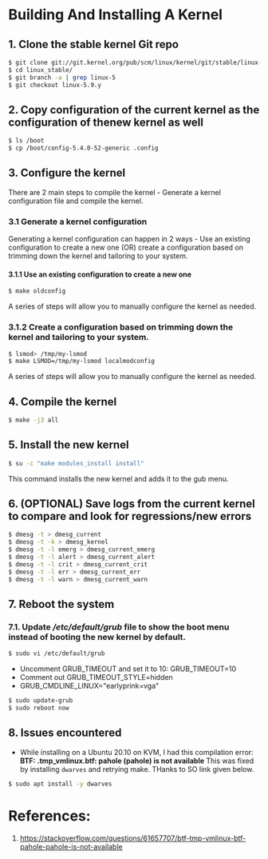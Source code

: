 # Building And Installing A Kernel

## 1. Clone the stable kernel Git repo
```bash
$ git clone git://git.kernel.org/pub/scm/linux/kernel/git/stable/linux-stable.git linux_stable
$ cd linux_stable/
$ git branch -a | grep linux-5
$ git checkout linux-5.9.y
```

## 2. Copy configuration of the current kernel as the configuration of thenew kernel as well
```bash
$ ls /boot
$ cp /boot/config-5.4.0-52-generic .config
```

## 3. Configure the kernel
There are 2 main steps to compile the kernel - Generate a kernel configuration file and compile the kernel.
### 3.1 Generate a kernel configuration
Generating a kernel configuration can happen in 2 ways - Use an existing configuration to create a new one (OR) create a configuration based on trimming down the kernel and tailoring to your system.
#### 3.1.1 Use an existing configuration to create a new one
```bash
$ make oldconfig
```
A series of steps will allow you to manually configure the kernel as needed.

### 3.1.2 Create a configuration based on trimming down the kernel and tailoring to your system.
```bash
$ lsmod> /tmp/my-lsmod
$ make LSMOD=/tmp/my-lsmod localmodconfig
```
A series of steps will allow you to manually configure the kernel as needed.

## 4. Compile the kernel
```bash
$ make -j3 all
```

## 5. Install the new kernel
```bash
$ su -c "make modules_install install"
```
This command installs the new kernel and adds it to the gub menu.

## 6. (OPTIONAL) Save logs from the current kernel to compare and look for regressions/new errors
```bash
$ dmesg -t > dmesg_current
$ dmesg -t -k > dmesg_kernel
$ dmesg -t -l emerg > dmesg_current_emerg
$ dmesg -t -l alert > dmesg_current_alert
$ dmesg -t -l crit > dmesg_current_crit
$ dmesg -t -l err > dmesg_current_err
$ dmesg -t -l warn > dmesg_current_warn
```

## 7. Reboot the system
### 7.1. Update */etc/default/grub* file to show the boot menu instead of booting the new kernel by default.
```bash
$ sudo vi /etc/default/grub
```

* Uncomment GRUB_TIMEOUT and set it to 10: GRUB_TIMEOUT=10
* Comment out GRUB_TIMEOUT_STYLE=hidden
* GRUB_CMDLINE_LINUX="earlyprink=vga"

```bash
$ sudo update-grub
$ sudo reboot now
```

## 8. Issues encountered
- While installing on a Ubuntu 20.10 on KVM, I had this compilation error: __BTF: .tmp_vmlinux.btf: pahole (pahole) is not available__
This was fixed by installing `dwarves` and retrying make. THanks to SO link given below.
```bash
$ sudo apt install -y dwarves
```


# References:
1. https://stackoverflow.com/questions/61657707/btf-tmp-vmlinux-btf-pahole-pahole-is-not-available

